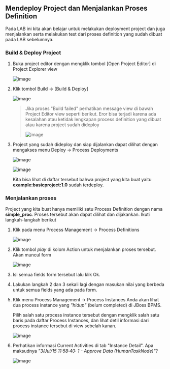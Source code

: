 ## Mendeploy Project dan Menjalankan Proses Definition

Pada LAB ini kita akan belajar untuk melakukan deployment project dan juga menjalankan  serta melakukan test dari proses definition yang sudah dibuat pada LAB sebelumnya.

### Build & Deploy Project

1.  Buka project editor dengan mengklik tombol [Open Project Editor] di Project Explorer view
    
    ![image](https://cloud.githubusercontent.com/assets/3068071/8493319/bb35a994-2182-11e5-8072-4056301652fa.png)

2.  Klik tombol Build  → [Build & Deploy]

    ![image](https://cloud.githubusercontent.com/assets/3068071/8492559/935c92fa-2175-11e5-9d0e-b1761fbd2257.png)
   
    > Jika proses "Build failed" perhatikan message view di bawah Project Editor view seperti berikut.
    > Eror bisa terjadi karena ada kesalahan atau ketidak lengkapan process definition yang dibuat atau karena project sudah dideploy
    >
    > ![image](https://cloud.githubusercontent.com/assets/3068071/8492628/bd3c7c6a-2176-11e5-9993-23d46c4f7ffc.png)
    
3.  Project yang sudah dideploy dan siap dijalankan dapat dilihat dengan mengakses menu Deploy → Process Deployments  

    ![image](https://cloud.githubusercontent.com/assets/3068071/8492660/598631a6-2177-11e5-8c43-fc7de5106baf.png)
   
    ![image](https://cloud.githubusercontent.com/assets/3068071/8492681/a0817ee4-2177-11e5-80c1-7745a299bb5f.png)
    
    Kita bisa lihat di daftar tersebut bahwa project yang kita buat yaitu **example:basicproject:1.0** sudah terdeploy.
    
### Menjalankan proses

Project yang kita buat hanya memiliki satu Process Definition dengan nama **simple_proc**. Proses tersebut akan dapat dilihat dan dijakankan. Ikuti langkah-langkah berikut

1.  Klik pada menu Process Management → Process Definitions

    ![image](https://cloud.githubusercontent.com/assets/3068071/8492716/a2ef5826-2178-11e5-9ceb-f36ac3fcc193.png)

2.  Klik tombol _play_ di kolom Action untuk menjalankan proses tersebut. Akan muncul form 

    ![image](https://cloud.githubusercontent.com/assets/3068071/8492762/70d016b8-2179-11e5-9f3a-cc48e99efc45.png)
    
3. Isi semua fields form tersebut lalu klik Ok.

4. Lakukan langkah 2 dan 3 sekali lagi dengan masukan nilai yang berbeda untuk semua fields yang ada pada form.

5.  Klik  menu Process Management → Process Instances
    Anda akan lihat dua process instance yang _"hidup"_ (belum completed) di JBoss BPMS.

    Pilih salah satu process instance tersebut dengan mengklik salah satu baris pada daftar Process Instances, dan lihat detil informasi dari process instance tersebut di view sebelah kanan.
    
    ![image](https://cloud.githubusercontent.com/assets/3068071/8492794/f6de7aec-2179-11e5-81f4-327f8976cce8.png)
    
6.  Perhatikan informasi Current Activities di tab "Instance Detail". Apa maksudnya _"3/Jul/15 11:58:40: 1 - Approve Data (HumanTaskNode)"_?

    ![image](https://cloud.githubusercontent.com/assets/3068071/8492851/0d67bfc0-217b-11e5-889e-3db608b63267.png) 
    
    
    
